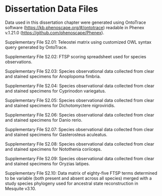 # Dissertation Data Files

Data used in this dissertation chapter were generated using OntoTrace software (https://kb.phenoscape.org/#/ontotrace) readable in Phenex v.1.21.0 (https://github.com/phenoscape/Phenex).



Supplementary File S2.01:	Teleostei matrix using customized OWL syntax query generated by OntoTrace.

Supplementary File S2.02:	FTSP scoring spreadsheet used for species observations.

Supplementary File S2.03:	Species observational data collected from clear and stained specimens for Anoplopoma fimbria.

Supplementary File S2.04:	Species observational data collected from clear and stained specimens for Cyprinodon variegatus.

Supplementary File S2.05:	Species observational data collected from clear and stained specimens for Dichotomyctere nigroviridis.

Supplementary File S2.06:	Species observational data collected from clear and stained specimens for Danio rerio.

Supplementary File S2.07:	Species observational data collected from clear and stained specimens for Gasterosteus aculeatus.

Supplementary File S2.08:	Species observational data collected from clear and stained specimens for Notothenia coriiceps.

Supplementary File S2.09:	Species observational data collected from clear and stained specimens for Oryzias latipes.

Supplementary File S2.10:	Data matrix of eighty-five FTSP terms determined to be variable (both present and absent across all species) merged with a study species phylogeny used for ancestral state reconstruction in Mesquite v3.10.


 
